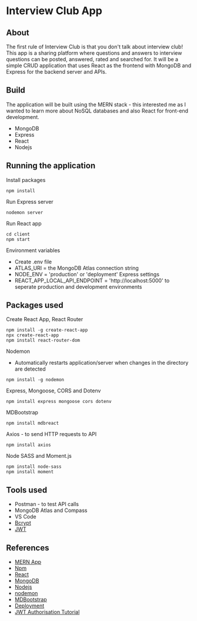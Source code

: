 # Interview Club App

## About

The first rule of Interview Club is that you don't talk about interview club! This app is a sharing platform where questions and answers to interview questions can be posted, answered, rated and searched for. It will be a simple CRUD application that uses React as the frontend with MongoDB and Express for the backend server and APIs.

## Build

The application will be built using the MERN stack - this interested me as I wanted to learn more about NoSQL databases and also React for front-end development.

* MongoDB
* Express
* React
* Nodejs

## Running the application

Install packages
```
npm install
```

Run Express server
```
nodemon server
```

Run React app
```
cd client
npm start
```

Environment variables
* Create .env file
* ATLAS_URI = the MongoDB Atlas connection string
* NODE_ENV = 'production' or 'deployment' Express settings
* REACT_APP_LOCAL_API_ENDPOINT = 'http://localhost:5000' to seperate production and development environments

## Packages used

Create React App, React Router
```
npm install -g create-react-app
npx create-react-app
npm install react-router-dom
```

Nodemon
* Automatically restarts application/server when changes in the directory are detected
```
npm install -g nodemon
```

Express, Mongoose, CORS and Dotenv
```
npm install express mongoose cors dotenv
```

MDBootstrap
```
npm install mdbreact
```

Axios - to send HTTP requests to API
```
npm install axios
```

Node SASS and Moment.js
```
npm install node-sass
npm install moment
```

## Tools used

* Postman - to test API calls
* MongoDB Atlas and Compass
* VS Code
* [Bcrypt](https://www.npmjs.com/package/bcryptjs)
* [JWT](https://jwt.io/)

## References

* [MERN App](https://www.youtube.com/watch?v=7CqJlxBYj-M)
* [Npm](https://www.npmjs.com/get-npm)
* [React](https://reactjs.org/tutorial/tutorial.html)
* [MongoDB](https://www.mongodb.com/)
* [Nodejs](https://github.com/nodejs/node-gyp#on-windows)
* [nodemon](https://www.npmjs.com/package/nodemon)
* [MDBootstrap](https://mdbootstrap.com/docs/react/getting-started/quick-start/)
* [Deployment](https://coursework.vschool.io/deploying-mern-with-heroku/)
* [JWT Authorisation Tutorial](https://www.youtube.com/watch?v=USaB1adUHM0)
